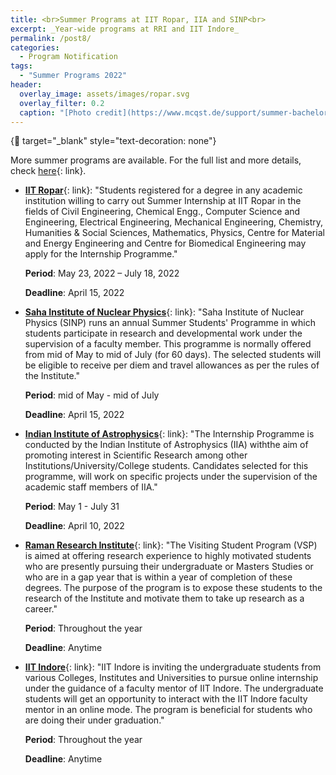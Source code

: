 ```yaml
---
title: <br>Summer Programs at IIT Ropar, IIA and SINP<br>
excerpt: _Year-wide programs at RRI and IIT Indore_
permalink: /post8/
categories:
  - Program Notification
tags:
  - "Summer Programs 2022"
header:
  overlay_image: assets/images/ropar.svg
  overlay_filter: 0.2
  caption: "[Photo credit](https://www.mcqst.de/support/summer-bachelor-program/)"
---
```


{:link: target="_blank" style="text-decoration: none"}

More summer programs are available. For the full list and more details, check [here](/summer/){: link}. 

- [**IIT Ropar**](https://www.iitrpr.ac.in/summer-internship/Application-Form){: link}: "Students registered for a degree in any academic institution willing to carry out Summer Internship at IIT Ropar in the fields of Civil Engineering,  Chemical Engg., Computer Science and Engineering, Electrical Engineering, Mechanical Engineering, Chemistry, Humanities & Social Sciences, Mathematics, Physics, Centre for Material and Energy Engineering and Centre for Biomedical Engineering may apply for the Internship Programme."


	**Period**: May 23, 2022 – July 18, 2022

	**Deadline**: April 15, 2022

- [**Saha Institute of Nuclear Physics**](http://www.saha.ac.in/web/summer-home){: link}: "Saha Institute of Nuclear Physics (SINP) runs an annual Summer Students' Programme in which students participate in research and developmental work under the supervision of a  faculty member. This programme is normally offered from mid of May to mid of July (for 60 days).  The selected students will be eligible to receive per diem and travel allowances as per the rules of the Institute."

	**Period**: mid of May - mid of July

	**Deadline**: April 15, 2022

- [**Indian Institute of Astrophysics**](https://www.iiap.res.in/?q=degree){: link}: "The Internship Programme is conducted by the Indian Institute of Astrophysics (IIA) withthe aim of promoting interest in Scientific Research among other Institutions/University/College students. Candidates selected for this programme, will work on specific projects under the supervision of the academic staff members of IIA."

	**Period**: May 1 - July 31

	**Deadline**: April 10, 2022

- [**Raman Research Institute**](https://www.rri.res.in/careers/visiting-students){: link}: "The Visiting Student Program (VSP) is aimed at offering research experience to highly motivated students who are presently pursuing their undergraduate or Masters Studies or who are in a gap year that is within a year of completion of these degrees. The purpose of the program is to expose these students to the research of the Institute and motivate them to take up research as a career."

	**Period**: Throughout the year

	**Deadline**: Anytime

- [**IIT Indore**](https://iiti.ac.in/page/online-internship-policy-of-iit-indore-for-the-undergraduate-students){: link}: "IIT Indore is inviting the undergraduate students from various Colleges, Institutes and Universities to pursue online internship under the guidance of a faculty mentor of IIT Indore. The undergraduate students will get an opportunity to interact with the IIT Indore faculty mentor in an online mode. The program is beneficial for students who are doing their under graduation."

	**Period**: Throughout the year

	**Deadline**: Anytime
